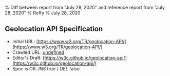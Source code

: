 % Diff between report from "July 28, 2020" and reference report from "July 28, 2020"
% Reffy
% July 28, 2020

## Geolocation API Specification

- Initial URL: [https://www.w3.org/TR/geolocation-API/](https://www.w3.org/TR/geolocation-API/)
- Crawled URL: [undefined](undefined)
- Editor's Draft: [https://w3c.github.io/geolocation-api/](https://w3c.github.io/geolocation-api/)
- Spec is OK: *INS* true / *DEL* false


